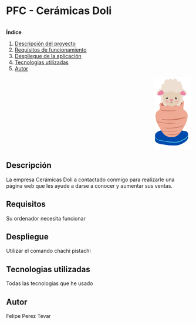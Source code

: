 # PFC - Cerámicas Doli

<div style="overflow:auto;">
  
**Índice**
1. [Descripción del proyecto](#descripción)
2. [Requisitos de funcionamiento](#requisitos)
3. [Despliegue de la aplicación](#despliegue)
4. [Tecnologias utilizadas](#tecnologias-utilizadas)
5. [Autor](#autor)

  <img src="./src/assets/imagenes/doli-logo.png" alt="Doli logo" style="width: 100px; height: 200px; float: right; margin-left: 20px;">


</div>

## Descripción

La empresa Cerámicas Doli a contactado conmigo para realizarle 
una página web que les ayude a darse a conocer y aumentar sus ventas.


## Requisitos

Su ordenador necesita funcionar

## Despliegue 

Utilizar el comando chachi pistachi

## Tecnologias utilizadas 

Todas las tecnologias que he usado

## Autor 

Felipe Perez Tevar
